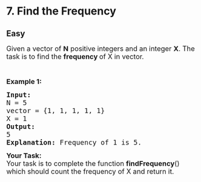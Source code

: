 # 7. Find the Frequency
## Easy 
<div class="problem-statement">
                <p></p><p><span style="font-size:18px">Given a vector of <strong>N</strong> positive integers and an integer <strong>X</strong>. The task is to find the <strong>frequency </strong>of X in vector.</span></p>

<p>&nbsp;</p>

<p><span style="font-size:18px"><strong>Example 1: </strong></span></p>

<pre><span style="font-size:18px"><strong>Input:</strong>
N = 5
vector = {1, 1, 1, 1, 1}
X = 1
<strong>Output: </strong>
5
<strong>Explanation: </strong>Frequency of 1 is 5.</span>
</pre>

<p><span style="font-size:18px"><strong>Your&nbsp;Task:</strong><br>
Your task is to complete the function <strong>findFrequency</strong>() which should count the frequency of X and return it.</span></p>
 <p></p>
            </div>